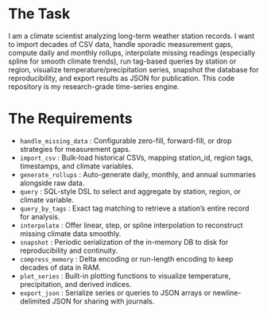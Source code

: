 # The Task

I am a climate scientist analyzing long-term weather station records. I want to import decades of CSV data, handle sporadic measurement gaps, compute daily and monthly rollups, interpolate missing readings (especially spline for smooth climate trends), run tag-based queries by station or region, visualize temperature/precipitation series, snapshot the database for reproducibility, and export results as JSON for publication. This code repository is my research-grade time-series engine.

# The Requirements

* `handle_missing_data` : Configurable zero-fill, forward-fill, or drop strategies for measurement gaps.
* `import_csv` : Bulk-load historical CSVs, mapping station_id, region tags, timestamps, and climate variables.
* `generate_rollups` : Auto-generate daily, monthly, and annual summaries alongside raw data.
* `query` : SQL-style DSL to select and aggregate by station, region, or climate variable.
* `query_by_tags` : Exact tag matching to retrieve a station’s entire record for analysis.
* `interpolate` : Offer linear, step, or spline interpolation to reconstruct missing climate data smoothly.
* `snapshot` : Periodic serialization of the in-memory DB to disk for reproducibility and continuity.
* `compress_memory` : Delta encoding or run-length encoding to keep decades of data in RAM.
* `plot_series` : Built-in plotting functions to visualize temperature, precipitation, and derived indices.
* `export_json` : Serialize series or queries to JSON arrays or newline-delimited JSON for sharing with journals.
